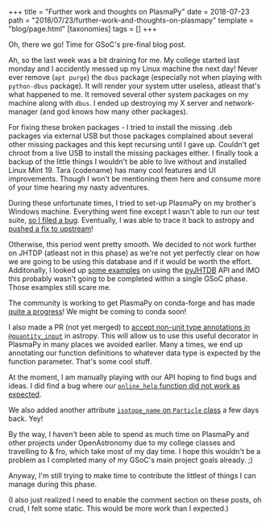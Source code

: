 +++
title = "Further work and thoughts on PlasmaPy"
date = 2018-07-23
path = "2018/07/23/further-work-and-thoughts-on-plasmapy"
template = "blog/page.html"
[taxonomies]
tags = []
+++

Oh, there we go! Time for GSoC's pre-final blog post.

Ah, so the last week was a bit draining for me. My college started last monday
and I accidently messed up my Linux machine the next day! Never ever remove
(`apt purge`) the `dbus` package (especially not when playing with `python-dbus` package).
It will render your system utter useless, atleast that's what happened to me.
It removed several other system packages on my machine along with `dbus`.
I ended up destroying my X server and network-manager (and god knows how many other packages).

For fixing these broken packages - I tried to install the missing .deb packages via external USB but those packages
complained about several other missing packages and this kept recursing
until I gave up. Couldn't get chroot from a live USB to install the missing
packages either.
I finally took a backup of the little things I wouldn't be able to live
without and installed Linux Mint 19. Tara (codename) has many cool features and UI
improvements. Though I won't be mentioning them here and consume more of your
time hearing my nasty adventures.

During these unfortunate times, I tried to set-up PlasmaPy on my brother's
Windows machine. Everything went fine except I wasn't able to run our
test suite, [so I filed a bug](https://github.com/PlasmaPy/PlasmaPy/issues/516).
Eventually, I was able to trace it back to astropy and
[pushed a fix to upstream](https://github.com/astropy/astropy/pull/7673)!

Otherwise, this period went pretty smooth. We decided to not work further on
JHTDP (atleast not in this phase) as we're not yet perfectly clear on how we
are going to be using this database and if it would be worth the effort.
Additonally, I looked up [some examples](https://github.com/idies/pyJHTDB/tree/master/examples)
on using the [pyJHTDB](https://github.com/idies/pyJHTDB) API and IMO this
probably wasn't going to be completed within a single GSoC phase. Those
examples still scare me.

The community is working to get PlasmaPy on conda-forge and has made
[quite a progress](https://github.com/conda-forge/staged-recipes/pull/4793)!
We might be coming to conda soon!

I also made a PR (not yet merged) to
[accept non-unit type annotations in `@quantity_input`](https://github.com/astropy/astropy/pull/7672)
in astropy. This will allow us to use this useful decorator in PlasmaPy in many
places we avoided earlier. Many a times, we end up annotating our function definitions
to whatever data type is expected by the function parameter. That's some cool stuff.

At the moment, I am manually playing with our API hoping to find bugs and ideas.
I did find a bug where our
[`online_help` function did not work as expected](https://github.com/PlasmaPy/PlasmaPy/pull/511).

We also added another attribute
[`isotope_name` on `Particle` class](https://github.com/PlasmaPy/PlasmaPy/pull/510)
a few days back. Yey!

By the way, I haven't been able to spend as much time on PlasmaPy and other projects under
OpenAstronomy due to my college classes and travelling to & fro, which take most
of my day time. I hope this wouldn't be a problem as I completed many of my
GSoC's main project goals already. ;)

Anyway, I'm still trying to make time to contribute the littlest of things I can
manage during this phase.

(I also just realized I need to enable the comment section on these posts, oh crud,
I felt some static. This would be more work than I expected.)
